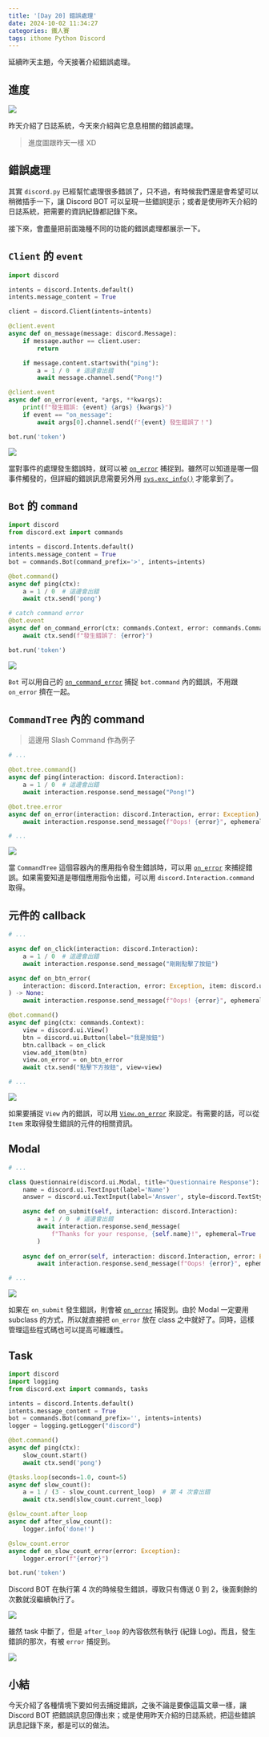```yaml
---
title: '[Day 20] 錯誤處理'
date: 2024-10-02 11:34:27
categories: 鐵人賽
tags: ithome Python Discord
---
```


延續昨天主題，今天接著介紹錯誤處理。

<!-- more -->

## 進度

![](https://firebasestorage.googleapis.com/v0/b/images-7e754.appspot.com/o/ithome_2024%2F19_roadmap.jpg?alt=media&token=b7f3b1fc-347e-4c6f-8397-4f0fefbfbdc0)

昨天介紹了日誌系統，今天來介紹與它息息相關的錯誤處理。

> 進度圖跟昨天一樣 XD

## 錯誤處理

其實 `discord.py` 已經幫忙處理很多錯誤了，只不過，有時候我們還是會希望可以稍微插手一下，讓 Discord BOT 可以呈現一些錯誤提示；或者是使用昨天介紹的日誌系統，把需要的資訊紀錄都記錄下來。

接下來，會盡量把前面幾種不同的功能的錯誤處理都展示一下。

## `Client` 的 `event`

```python
import discord

intents = discord.Intents.default()
intents.message_content = True

client = discord.Client(intents=intents)

@client.event
async def on_message(message: discord.Message):
    if message.author == client.user:
        return

    if message.content.startswith("ping"):
        a = 1 / 0  # 這邊會出錯
        await message.channel.send("Pong!")

@client.event
async def on_error(event, *args, **kwargs):
    print(f"發生錯誤: {event} {args} {kwargs}")
    if event == "on_message":
        await args[0].channel.send(f"{event} 發生錯誤了！")

bot.run('token')
```

![](https://firebasestorage.googleapis.com/v0/b/images-7e754.appspot.com/o/ithome_2024%2F19_error_client.png?alt=media&token=9adde6ef-4a0f-49cf-86da-2567d23379ab)

當對事件的處理發生錯誤時，就可以被 [`on_error`](https://discordpy.readthedocs.io/en/stable/api.html?highlight=on_error#discord.Client.on_error) 捕捉到。雖然可以知道是哪一個事件觸發的，但詳細的錯誤訊息需要另外用 [`sys.exc_info()`](https://docs.python.org/3/library/sys.html#sys.exc_info) 才能拿到了。

## `Bot` 的 `command`

```python
import discord
from discord.ext import commands

intents = discord.Intents.default()
intents.message_content = True
bot = commands.Bot(command_prefix='>', intents=intents)

@bot.command()
async def ping(ctx):
    a = 1 / 0  # 這邊會出錯
    await ctx.send('pong')

# catch command error
@bot.event
async def on_command_error(ctx: commands.Context, error: commands.CommandError):
    await ctx.send(f"發生錯誤了: {error}")

bot.run('token')
```

![](https://firebasestorage.googleapis.com/v0/b/images-7e754.appspot.com/o/ithome_2024%2F19_error_bot.png?alt=media&token=89d3dd6e-2586-4879-a6ae-50271db8e730)

`Bot` 可以用自己的 [`on_command_error`](https://discordpy.readthedocs.io/en/stable/ext/commands/api.html?highlight=on_command_error#discord.ext.commands.Bot.on_command_error) 捕捉 `bot.command` 內的錯誤，不用跟 `on_error` 擠在一起。

## `CommandTree` 內的 command

> 這邊用 Slash Command 作為例子

```python
# ...

@bot.tree.command()
async def ping(interaction: discord.Interaction):
    a = 1 / 0  # 這邊會出錯
    await interaction.response.send_message("Pong!")

@bot.tree.error
async def on_error(interaction: discord.Interaction, error: Exception) -> None:
    await interaction.response.send_message(f"Oops! {error}", ephemeral=True)

# ...
```

![](https://firebasestorage.googleapis.com/v0/b/images-7e754.appspot.com/o/ithome_2024%2F19_error_slash.png?alt=media&token=57566200-dc50-4405-8385-081f7e3d7dad)

當 `CommandTree` 這個容器內的應用指令發生錯誤時，可以用 [`on_error`](https://discordpy.readthedocs.io/en/stable/interactions/api.html?highlight=on_error#discord.app_commands.CommandTree.on_error) 來捕捉錯誤。如果需要知道是哪個應用指令出錯，可以用 `discord.Interaction.command` 取得。

## 元件的 callback

```python
# ...

async def on_click(interaction: discord.Interaction):
    a = 1 / 0  # 這邊會出錯
    await interaction.response.send_message("剛剛點擊了按鈕")

async def on_btn_error(
    interaction: discord.Interaction, error: Exception, item: discord.ui.Item
) -> None:
    await interaction.response.send_message(f"Oops! {error}", ephemeral=True)

@bot.command()
async def ping(ctx: commands.Context):
    view = discord.ui.View()
    btn = discord.ui.Button(label="我是按鈕")
    btn.callback = on_click
    view.add_item(btn)
    view.on_error = on_btn_error
    await ctx.send("點擊下方按鈕", view=view)

# ...
```

![](https://firebasestorage.googleapis.com/v0/b/images-7e754.appspot.com/o/ithome_2024%2F19_error_btn.png?alt=media&token=97e03b68-9fa4-4113-97c1-ed922826b159)

如果要捕捉 `View` 內的錯誤，可以用 [`View.on_error`](https://discordpy.readthedocs.io/en/stable/interactions/api.html?highlight=on_error#discord.ui.View.on_error) 來設定。有需要的話，可以從 `Item` 來取得發生錯誤的元件的相關資訊。

## Modal

```python
# ...

class Questionnaire(discord.ui.Modal, title="Questionnaire Response"):
    name = discord.ui.TextInput(label='Name')
    answer = discord.ui.TextInput(label='Answer', style=discord.TextStyle.paragraph)

    async def on_submit(self, interaction: discord.Interaction):
        a = 1 / 0  # 這邊會出錯
        await interaction.response.send_message(
            f"Thanks for your response, {self.name}!", ephemeral=True
        )
    
    async def on_error(self, interaction: discord.Interaction, error: Exception) -> None:
        await interaction.response.send_message(f"Oops! {error}", ephemeral=True)

# ...
```

![](https://firebasestorage.googleapis.com/v0/b/images-7e754.appspot.com/o/ithome_2024%2F19_error_modal.png?alt=media&token=a0777f40-1967-422e-8c1b-3b52909bb41d)

如果在 `on_submit` 發生錯誤，則會被 [`on_error`](https://discordpy.readthedocs.io/en/stable/interactions/api.html?highlight=on_error#discord.ui.Modal.on_error) 捕捉到。由於 Modal 一定要用 subclass 的方式，所以就直接把 `on_error` 放在 class 之中就好了。同時，這樣管理這些程式碼也可以提高可維護性。

## Task

```python
import discord
import logging
from discord.ext import commands, tasks

intents = discord.Intents.default()
intents.message_content = True
bot = commands.Bot(command_prefix='', intents=intents)
logger = logging.getLogger("discord")

@bot.command()
async def ping(ctx):
    slow_count.start()
    await ctx.send('pong')

@tasks.loop(seconds=1.0, count=5)
async def slow_count():
    a = 1 / (3 - slow_count.current_loop)  # 第 4 次會出錯
    await ctx.send(slow_count.current_loop)

@slow_count.after_loop
async def after_slow_count():
    logger.info('done!')

@slow_count.error
async def on_slow_count_error(error: Exception):
    logger.error(f"{error}")

bot.run('token')
```

Discord BOT 在執行第 4 次的時候發生錯誤，導致只有傳送 0 到 2，後面剩餘的次數就沒繼續執行了。

![](https://firebasestorage.googleapis.com/v0/b/images-7e754.appspot.com/o/ithome_2024%2F19_error_task_01.png?alt=media&token=27668302-7cde-4a33-aaca-abf344a7750a)

雖然 task 中斷了，但是 `after_loop` 的內容依然有執行 (紀錄 Log)。而且，發生錯誤的那次，有被 `error` 捕捉到。

![](https://firebasestorage.googleapis.com/v0/b/images-7e754.appspot.com/o/ithome_2024%2F19_error_task_02.png?alt=media&token=64a00974-d127-48fa-811d-dfa3bb838bc4)

## 小結

今天介紹了各種情境下要如何去捕捉錯誤，之後不論是要像這篇文章一樣，讓 Discord BOT 把錯誤訊息回傳出來；或是使用昨天介紹的日誌系統，把這些錯誤訊息記錄下來，都是可以的做法。
